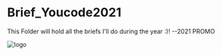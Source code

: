 # Brief_Youcode2021
This Folder will hold all the briefs I'll do during the year :)! --2021 PROMO

![logo](SIMPLONLOGO.jpg)
